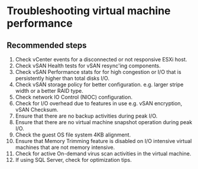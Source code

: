 # Troubleshooting virtual machine performance 

## **Recommended steps**

1. Check vCenter events for a disconnected or not responsive ESXi host. <br>
2. Check vSAN Health tests for vSAN resync'ing components. <br>
3. Check vSAN Performance stats for for high congestion or I/O that is persistently higher than total disks I/O. <br>
4. Check vSAN storage policy for better configuration. e.g. larger stripe width or a better RAID type. <br>
5. Check network IO Control (NIOC) configuration. <br>
6. Check for I/O overhead due to features in use e.g. vSAN encryption, vSAN Checksum. <br>
7. Ensure that there are no backup activities during peak I/O. <br>
8. Ensure that there are no virtual machine snapshot operation during peak I/O. <br>
9. Check the guest OS file system 4KB alignment. <br>
10. Ensure that Memory Trimming feature is disabled on I/O intensive virtual machines that are not memory intensive. <br>
11. Check for active On-demand virus scan activities in the virtual machine. <br>
12. If using SQL Server, check for optimization tips. <br>
